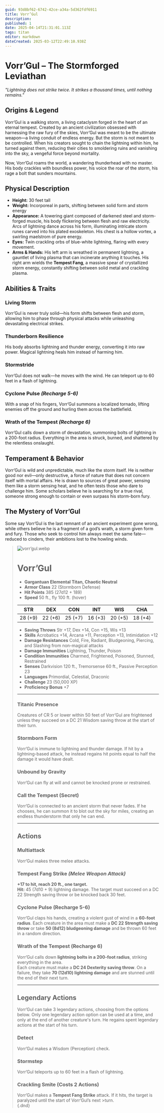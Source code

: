 ```yaml
---
guid: 93d8bf62-6742-42ce-a34a-5d362fdf6911
title: Vorr’Gul
description: 
published: 1
date: 2025-04-14T21:31:01.113Z
tags: titan
editor: markdown
dateCreated: 2025-03-12T22:49:10.938Z
---
```


# Vorr’Gul – The Stormforged Leviathan  
*"Lightning does not strike twice. It strikes a thousand times, until nothing remains."*  

## **Origins & Legend**  
Vorr’Gul is a walking storm, a living cataclysm forged in the heart of an eternal tempest. Created by an ancient civilization obsessed with harnessing the raw fury of the skies, Vorr’Gul was meant to be the ultimate weapon—a living conduit of endless energy. But the storm is not meant to be controlled. When his creators sought to chain the lightning within him, he turned against them, reducing their cities to smoldering ruins and vanishing into the sky, a vengeful force beyond mortality.  

Now, Vorr’Gul roams the world, a wandering thunderhead with no master. His body crackles with boundless power, his voice the roar of the storm, his rage a bolt that sunders mountains.  

## **Physical Description**  
- **Height:** 30 feet tall  
- **Weight:** Incorporeal in parts, shifting between solid form and storm energy  
- **Appearance:** A towering giant composed of darkened steel and storm-forged muscle, his body flickering between flesh and raw electricity. Arcs of lightning dance across his form, illuminating intricate storm runes carved into his plated exoskeleton. His chest is a hollow vortex, a swirling maelstrom of pure energy.  
- **Eyes:** Twin crackling orbs of blue-white lightning, flaring with every movement.  
- **Arms & Hands:** His left arm is wreathed in permanent lightning, a gauntlet of living plasma that can incinerate anything it touches. His right arm wields the **Tempest Fang**, a massive spear of crystallized storm energy, constantly shifting between solid metal and crackling plasma.  

## **Abilities & Traits**  
### **Living Storm**  
Vorr’Gul is never truly solid—his form shifts between flesh and storm, allowing him to phase through physical attacks while unleashing devastating electrical strikes.  

### **Thunderborn Resilience**  
His body absorbs lightning and thunder energy, converting it into raw power. Magical lightning heals him instead of harming him.  

### **Stormstride**  
Vorr’Gul does not walk—he moves with the wind. He can teleport up to 60 feet in a flash of lightning.  

### **Cyclone Pulse** *(Recharge 5-6)*  
With a snap of his fingers, Vorr’Gul summons a localized tornado, lifting enemies off the ground and hurling them across the battlefield.  

### **Wrath of the Tempest** *(Recharge 6)*  
Vorr’Gul calls down a storm of devastation, summoning bolts of lightning in a 200-foot radius. Everything in the area is struck, burned, and shattered by the relentless onslaught.  

## **Temperament & Behavior**  
Vorr’Gul is wild and unpredictable, much like the storm itself. He is neither good nor evil—only destructive, a force of nature that does not concern itself with mortal affairs. He is drawn to sources of great power, sensing them like a storm sensing heat, and he often tests those who dare to challenge him. Some scholars believe he is searching for a true rival, someone strong enough to contain or even surpass his storm-born fury.  

## **The Mystery of Vorr’Gul**  
Some say Vorr’Gul is the last remnant of an ancient experiment gone wrong, while others believe he is a fragment of a god’s wrath, a storm given form and fury. Those who seek to control him always meet the same fate—reduced to cinders, their ambitions lost to the howling winds.  

>![vorr’gul.webp](/characters/vorr’gul.webp)
># Vorr’Gul  
>- **Gargantuan Elemental Titan, Chaotic Neutral**  
>- **Armor Class** 22 (Stormborn Defense)  
>- **Hit Points** 385 (27d12 + 189)  
>- **Speed** 50 ft., fly 100 ft. (hover)  
>
>|STR|DEX|CON|INT|WIS|CHA|  
>|---|---|---|---|---|---|  
>|28 (+9)|22 (+6)|25 (+7)|16 (+3)|20 (+5)|18 (+4)|  
>
>- **Saving Throws** Str +17, Dex +14, Con +15, Wis +13  
>- **Skills** Acrobatics +14, Arcana +11, Perception +13, Intimidation +12  
>- **Damage Resistances** Cold, Fire, Radiant, Bludgeoning, Piercing, and Slashing from non-magical attacks  
>- **Damage Immunities** Lightning, Thunder, Poison  
>- **Condition Immunities** Charmed, Frightened, Poisoned, Stunned, Restrained  
>- **Senses** Darkvision 120 ft., Tremorsense 60 ft., Passive Perception 23  
>- **Languages** Primordial, Celestial, Draconic  
>- **Challenge** 23 (50,000 XP)  
>- **Proficiency Bonus** +7  
>
>---
>
>### **Titanic Presence**  
>Creatures of CR 5 or lower within 50 feet of Vorr’Gul are frightened unless they succeed on a DC 21 Wisdom saving throw at the start of their turn.  
>
>### **Stormborn Form**  
>Vorr’Gul is immune to lightning and thunder damage. If hit by a lightning-based attack, he instead regains hit points equal to half the damage it would have dealt.  
>
>### **Unbound by Gravity**  
>Vorr’Gul can fly at will and cannot be knocked prone or restrained.  
>
>### **Call the Tempest (Secret)**  
>Vorr’Gul is connected to an ancient storm that never fades. If he chooses, he can summon it to blot out the sky for miles, creating an endless thunderstorm that only he can end.  
>
>---
>
>## **Actions**  
>### **Multiattack**  
>Vorr’Gul makes three melee attacks.  
>
>### **Tempest Fang Strike** *(Melee Weapon Attack)*  
>**+17 to hit, reach 20 ft., one target.**  
>**Hit:** 45 (7d10 + 9) lightning damage. The target must succeed on a DC 22 Strength saving throw or be knocked back 30 feet.  
>
>### **Cyclone Pulse (Recharge 5-6)**  
>Vorr’Gul claps his hands, creating a violent gust of wind in a **60-foot radius**. Each creature in the area must make a **DC 22 Strength saving throw** or take **50 (8d12) bludgeoning damage** and be thrown 60 feet in a random direction.  
>
>### **Wrath of the Tempest (Recharge 6)**  
>Vorr’Gul calls down **lightning bolts in a 200-foot radius**, striking everything in the area.  
>Each creature must make a **DC 24 Dexterity saving throw**. On a failure, they take **70 (12d10) lightning damage** and are stunned until the end of their next turn.  
>
>---
>
>## **Legendary Actions**  
>Vorr’Gul can take 3 legendary actions, choosing from the options below. Only one legendary action option can be used at a time, and only at the end of another creature's turn. He regains spent legendary actions at the start of his turn.  
>
>### **Detect**  
>Vorr’Gul makes a Wisdom (Perception) check.  
>
>### **Stormstep**  
>Vorr’Gul teleports up to 60 feet in a flash of lightning.  
>
>### **Crackling Smite (Costs 2 Actions)**  
>Vorr’Gul makes a **Tempest Fang Strike** attack. If it hits, the target is paralyzed until the start of Vorr’Gul’s next >turn.  
>{.dnd}
